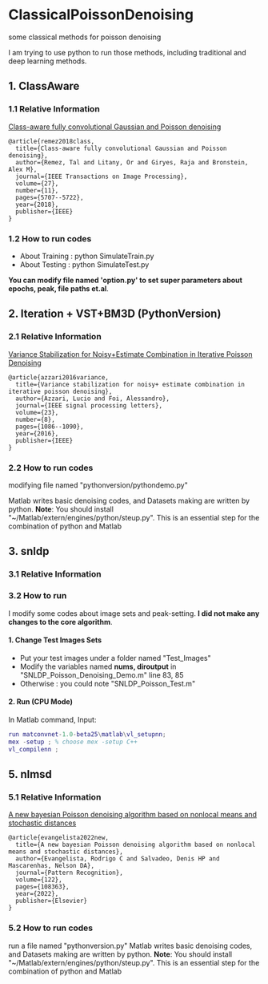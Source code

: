 # ClassicalPoissonDenoising

some classical methods for poisson denoising 

I am trying to use python to run those methods, including traditional and deep learning methods.
## 1. ClassAware
### 1.1 Relative Information
[Class-aware fully convolutional Gaussian and Poisson denoising](https://ieeexplore.ieee.org/abstract/document/8418389/)
```
@article{remez2018class,
  title={Class-aware fully convolutional Gaussian and Poisson denoising},
  author={Remez, Tal and Litany, Or and Giryes, Raja and Bronstein, Alex M},
  journal={IEEE Transactions on Image Processing},
  volume={27},
  number={11},
  pages={5707--5722},
  year={2018},
  publisher={IEEE}
}
```
### 1.2 How to run codes
- About Training : python SimulateTrain.py
- About Testing : python SimulateTest.py

**You can modify file named 'option.py' to set super parameters about epochs, peak, file paths et.al**.

## 2. Iteration + VST+BM3D (PythonVersion) 
### 2.1 Relative Information
[Variance Stabilization for Noisy+Estimate Combination in Iterative Poisson Denoising](https://ieeexplore.ieee.org/abstract/document/7491301)
```
@article{azzari2016variance,
  title={Variance stabilization for noisy+ estimate combination in iterative poisson denoising},
  author={Azzari, Lucio and Foi, Alessandro},
  journal={IEEE signal processing letters},
  volume={23},
  number={8},
  pages={1086--1090},
  year={2016},
  publisher={IEEE}
}
```
### 2.2 How to run codes
modifying file named "pythonversion/pythondemo.py"

Matlab writes basic denoising codes, and Datasets making are written by python.
**Note**: You should install "~/Matlab/extern/engines/python/steup.py". This is an essential step for the combination of python and Matlab

## 3. snldp
### 3.1 Relative Information
### 3.2 How to run
I modify some codes about image sets and peak-setting. **I did not make any changes to the core algorithm**.

#### 1. Change Test Images Sets
- Put your test images under a folder named "Test_Images"
- Modify the variables named **nums, diroutput** in "SNLDP_Poisson_Denoising_Demo.m" line 83, 85
- Otherwise : you could note "SNLDP_Poisson_Test.m"
#### 2. Run (CPU Mode)
In Matlab command, Input:
```matlab
run matconvnet-1.0-beta25\matlab\vl_setupnn;
mex -setup ; % choose mex -setup C++
vl_compilenn ;
```
## 5. nlmsd
### 5.1 Relative Information
[A new bayesian Poisson denoising algorithm based on nonlocal means 
and stochastic distances](https://www.sciencedirect.com/science/article/abs/pii/S0031320321005434)
```
@article{evangelista2022new,
  title={A new bayesian Poisson denoising algorithm based on nonlocal means and stochastic distances},
  author={Evangelista, Rodrigo C and Salvadeo, Denis HP and Mascarenhas, Nelson DA},
  journal={Pattern Recognition},
  volume={122},
  pages={108363},
  year={2022},
  publisher={Elsevier}
}
```
### 5.2  How to run codes

run a file named "pythonversion.py"
Matlab writes basic denoising codes, and Datasets making are written by python.
**Note**: You should install "~/Matlab/extern/engines/python/steup.py". This is an essential step for the combination of python and Matlab

